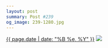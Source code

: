 ```yaml
---
layout: post
summary: Post #239
og_image: 239-1280.jpg
---
```


<p>
  <time><a href="/239">{{ page.date | date: "%B %e, %Y" }}</a></time>
  <a href="/239"><img src="{{ site.assets_url }}/239-640.jpg" srcset="{{ site.assets_url }}/239-1280.jpg 1280w, {{ site.assets_url }}/239-960.jpg 960w, {{ site.assets_url }}/239-640.jpg 640w, {{ site.assets_url }}/239-320.jpg 320w" sizes="(min-width: 700px) 50vw, calc(100vw - 2rem)" /></a>
</p>

